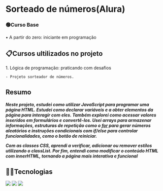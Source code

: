 <h1>Sorteado de números(Alura)</h1>
<p></p>

<h3>🟢Curso Base</h3>
<p>• A partir do zero: iniciante em programação</p>

<h2>📋Cursos ultilizados no projeto</h2>
<p> 1. Lógica de programação: praticando com desafios
  
    - Projeto sorteador de números.
</p>
<h2>Resumo</h2>

<h5>Neste projeto, estudei como utilizar JavaScript para programar uma página HTML. Estudei como declarar variáveis e a obter elementos da página para interagir com eles. Também explorei como acessar valores inseridos em formulários e convertê-los. Usei arrays para armazenar informações, estruturas de repetição como o <u>for</u>
 para gerar números aleatórios e instruções condicionais com if/else para controlar funcionalidades, como o botão de reiniciar.

Com as classes CSS, aprendi a verificar, adicionar ou remover estilos utilizando o classList. Por fim, entendi como modificar o conteúdo HTML com innerHTML, tornando a página mais interativa e funcional</h5>

## 👨‍💻Tecnologias
<div>
  <img src="https://img.shields.io/badge/HTML-orange?style=for-the-badge&logo=html5&logoColor=white">
  <img src="https://img.shields.io/badge/CSS-blue?&style=for-the-badge&logo=css3&logoColor=white">
  <img src="https://img.shields.io/badge/JavaScript-F7DF1E?style=for-the-badge&logo=javascript&logoColor=black">
</div>

